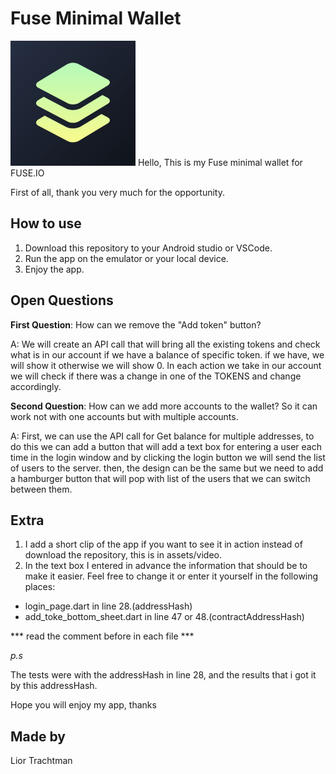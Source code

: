 # Fuse Minimal Wallet
<img src="assets/images/fuse.png" width="200">
Hello,
This is my Fuse minimal wallet for FUSE.IO

First of all, thank you very much for the opportunity.

## How to use
1. Download this repository to your Android studio or VSCode.
2. Run the app on the emulator or your local device.
3. Enjoy the app.

## Open Questions
**First Question**: How can we remove the "Add token" button?

A: We will create an API call that will bring all the existing tokens and check what is in our account if we have a balance of specific token.
if we have, we will show it otherwise we will show 0.
In each action we take in our account we will check if there was a change in one of the TOKENS and change accordingly.

**Second Question**: How can we add more accounts to the wallet? So it can work not with one accounts but with multiple accounts.

A: First, we can use the API call for Get balance for multiple addresses, to do this we can add a button that will add a text box for entering a user each time in the login window and by clicking the login button we will send the list of users to the server.
then, the design can be the same but we need to add a hamburger button that will pop with list of the users that we can switch between them.

## Extra
1. I add a short clip of the app if you want to see it in action instead of download the repository, this is in assets/video.
2. In the text box I entered in advance the information that should be to make it easier. Feel free to change it or enter it yourself in the following places:
* login_page.dart in line 28.(addressHash)
* add_toke_bottom_sheet.dart in line 47 or 48.(contractAddressHash)

*** read the comment before in each file  ***

*p.s*

The tests were with the addressHash in line 28, and the results that i got it by this addressHash.


Hope you will enjoy my app, thanks

## Made by
 Lior Trachtman